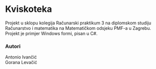 # Kviskoteka

Projekt u sklopu kolegija Računarski praktikum 3 na diplomskom studiju Računarstvo i matematika na Matematičkom odsjeku PMF-a u Zagrebu.
Projekt je primjer Windows formi, pisan u C#.

### Autori
Antonio Ivančić  
Gorana Levačić
